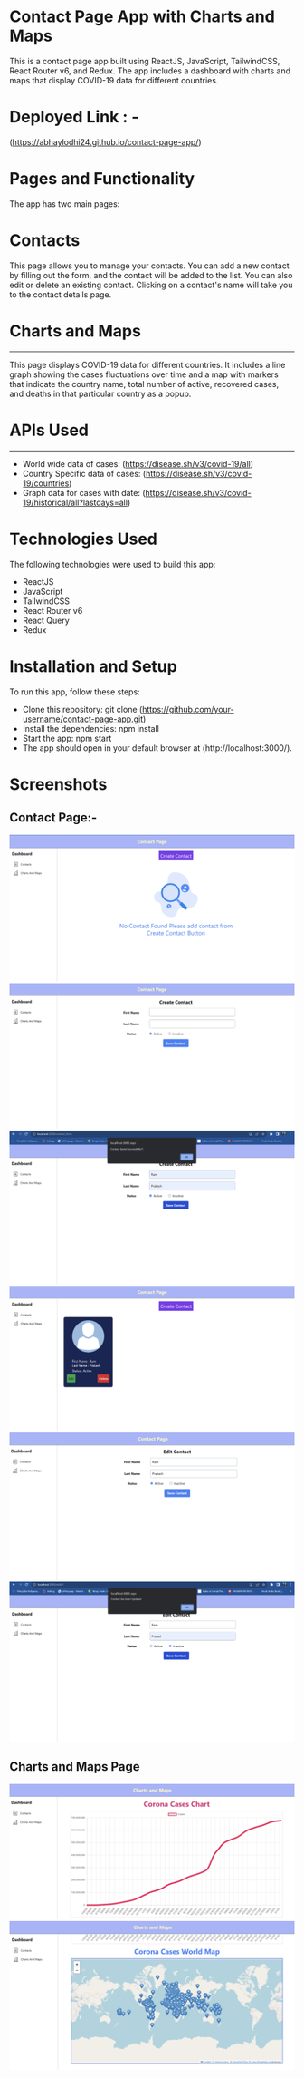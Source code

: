 # Contact Page App with Charts and Maps
This is a contact page app built using ReactJS, JavaScript, TailwindCSS, React Router v6, and Redux. The app includes a dashboard with charts and maps that display COVID-19 data for different countries.

# Deployed Link : -

(https://abhaylodhi24.github.io/contact-page-app/)

# Pages and Functionality

The app has two main pages:

# Contacts

This page allows you to manage your contacts. You can add a new contact by filling out the form, and the contact will be added to the list. You can also edit or delete an existing contact. Clicking on a contact's name will take you to the contact details page.

# Charts and Maps
---
This page displays COVID-19 data for different countries. It includes a line graph showing the cases fluctuations over time and a map with markers that indicate the country name, total number of active, recovered cases, and deaths in that particular country as a popup.

# APIs Used
---
* World wide data of cases: (https://disease.sh/v3/covid-19/all)
* Country Specific data of cases: (https://disease.sh/v3/covid-19/countries)
* Graph data for cases with date: (https://disease.sh/v3/covid-19/historical/all?lastdays=all)

# Technologies Used

The following technologies were used to build this app:
* ReactJS
* JavaScript
* TailwindCSS
* React Router v6
* React Query
* Redux

# Installation and Setup

To run this app, follow these steps:

* Clone this repository: git clone (https://github.com/your-username/contact-page-app.git)
* Install the dependencies: npm install
* Start the app: npm start
* The app should open in your default browser at (http://localhost:3000/).

# Screenshots

## Contact Page:-

![Start_Page](./Screenshots/startPage.png)
![Create_Contact_Page](./Screenshots/createContact.png)
![Screen_After_Adding_Details](./Screenshots/addContact.png)
![contact_Page_After_Adding_Contact](./Screenshots/contactPageAfterAddingContact.png)
![Edit_Contact](./Screenshots/editContent.png)
![After_Editing](./Screenshots/afterEditing.png)

## Charts and Maps Page 
![Graph](./Screenshots/chartsAndGraph_1.png)
![Map](./Screenshots/chartsAndGraph_2.png)
